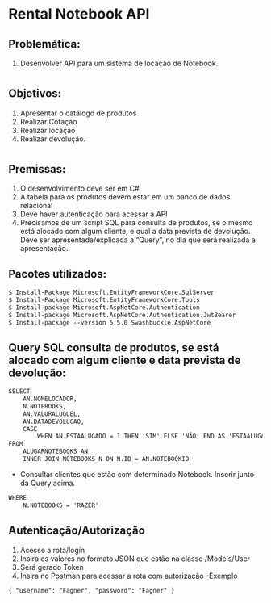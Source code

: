 # Rental Notebook API ##

## Problemática:
1.	Desenvolver API para um sistema de locação de Notebook.
#
## Objetivos:
1.	Apresentar o catálogo de produtos
2.	Realizar Cotação
3.	Realizar locação
4.	Realizar devolução.
#
## Premissas:
1.	O desenvolvimento deve ser em C#
2.	A tabela para os produtos devem estar em um banco de dados relacional
3.	Deve haver autenticação para acessar a API
4.	Precisamos de um script SQL para consulta de produtos, se o mesmo está alocado com algum cliente, e qual a data prevista de devolução. Deve ser apresentada/explicada a “Query”, no dia que será realizada a apresentação.
## Pacotes utilizados:
```html
$ Install-Package Microsoft.EntityFrameworkCore.SqlServer
$ Install-Package Microsoft.EntityFrameworkCore.Tools
$ Install-package Microsoft.AspNetCore.Authentication
$ Install-package Microsoft.AspNetCore.Authentication.JwtBearer
$ Install-package --version 5.5.0 Swashbuckle.AspNetCore
```
## Query SQL consulta de produtos, se está alocado com algum cliente e data prevista de devolução:
```html
SELECT
	AN.NOMELOCADOR, 
	N.NOTEBOOKS,
	AN.VALORALUGUEL,
	AN.DATADEVOLUCAO,
	CASE 
		WHEN AN.ESTAALUGADO = 1 THEN 'SIM' ELSE 'NÃO' END AS 'ESTAALUGADO'
FROM  
	ALUGARNOTEBOOKS	AN
	INNER JOIN NOTEBOOKS N ON N.ID = AN.NOTEBOOKID
```
- Consultar clientes que estão com determinado Notebook. Inserir junto da Query acima.
```html
WHERE
	N.NOTEBOOKS = 'RAZER' 
```
## Autenticação/Autorização
1.	Acesse a rota/login
2.	Insira os valores no formato JSON que estão na classe /Models/User
3.	Será gerado Token
4.	Insira no Postman para acessar a rota com autorização
-Exemplo
```html
{ "username": "Fagner", "password": "Fagner" }
```
